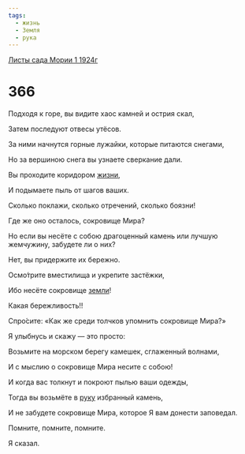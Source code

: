 ```yaml
---
tags:
  - жизнь
  - Земля
  - рука
---
```


[Листы сада Мории 1 1924г](/agni/1924)

# 366
Подходя к горе, вы видите хаос камней и острия скал,   

Затем последуют отвесы утёсов.   

За ними начнутся горные лужайки, которые питаются снегами,   

Но за вершиною снега вы узнаете сверкание дали.   

Вы проходите коридором [жизни](/tag/#жизнь),   

И подымаете пыль от шагов ваших.   

Сколько поклажи, сколько отречений, сколько боязни!   

Где же оно осталось, сокровище Мира?   

Но если вы несёте с собою драгоценный камень или лучшую жемчужину, забудете ли о них?   

Нет, вы придержите их бережно.   

Осмо́трите вместилища и укрепите застёжки,   

Ибо несёте сокровище [земли](/tag/#Земля)!   

Какая бережливость!!   

Спро́сите: «Как же среди толчков упомнить сокровище Мира?»   

Я улыбнусь и скажу — это просто:   

Возьмите на морском берегу камешек, сглаженный волнами,   

И с мыслию о сокровище Мира несите с собою!   

И когда вас толкнут и покроют пылью ваши одежды,   

Тогда вы возьмёте в [руку](/tag/#рука) избранный камень,   

И не забудете сокровище Мира, которое Я вам донести заповедал.   

Помните, помните, помните.   

Я сказал.   


